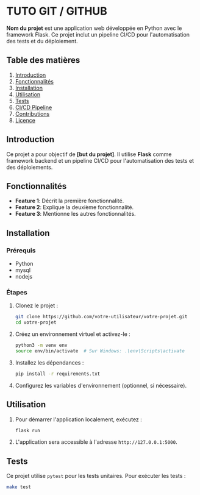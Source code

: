 # TUTO GIT / GITHUB

**Nom du projet** est une application web développée en Python avec le framework Flask. Ce projet inclut un pipeline CI/CD pour l'automatisation des tests et du déploiement.

## Table des matières
1. [Introduction](#introduction)
2. [Fonctionnalités](#fonctionnalités)
3. [Installation](#installation)
4. [Utilisation](#utilisation)
5. [Tests](#tests)
6. [CI/CD Pipeline](#cicd-pipeline)
7. [Contributions](#contributions)
8. [Licence](#licence)

## Introduction

Ce projet a pour objectif de **[but du projet]**. Il utilise **Flask** comme framework backend et un pipeline CI/CD pour l'automatisation des tests et des déploiements.

## Fonctionnalités

- **Feature 1**: Décrit la première fonctionnalité.
- **Feature 2**: Explique la deuxième fonctionnalité.
- **Feature 3**: Mentionne les autres fonctionnalités.

## Installation

### Prérequis

- Python
- mysql
- nodejs

### Étapes

1. Clonez le projet :

    ```bash
    git clone https://github.com/votre-utilisateur/votre-projet.git
    cd votre-projet
    ```

2. Créez un environnement virtuel et activez-le :

    ```bash
    python3 -m venv env
    source env/bin/activate  # Sur Windows: .\env\Scripts\activate
    ```

3. Installez les dépendances :

    ```bash
    pip install -r requirements.txt
    ```

4. Configurez les variables d'environnement (optionnel, si nécessaire).

## Utilisation

1. Pour démarrer l'application localement, exécutez :

    ```bash
    flask run
    ```

2. L'application sera accessible à l'adresse `http://127.0.0.1:5000`.

## Tests

Ce projet utilise `pytest` pour les tests unitaires. Pour exécuter les tests :

```bash
make test
